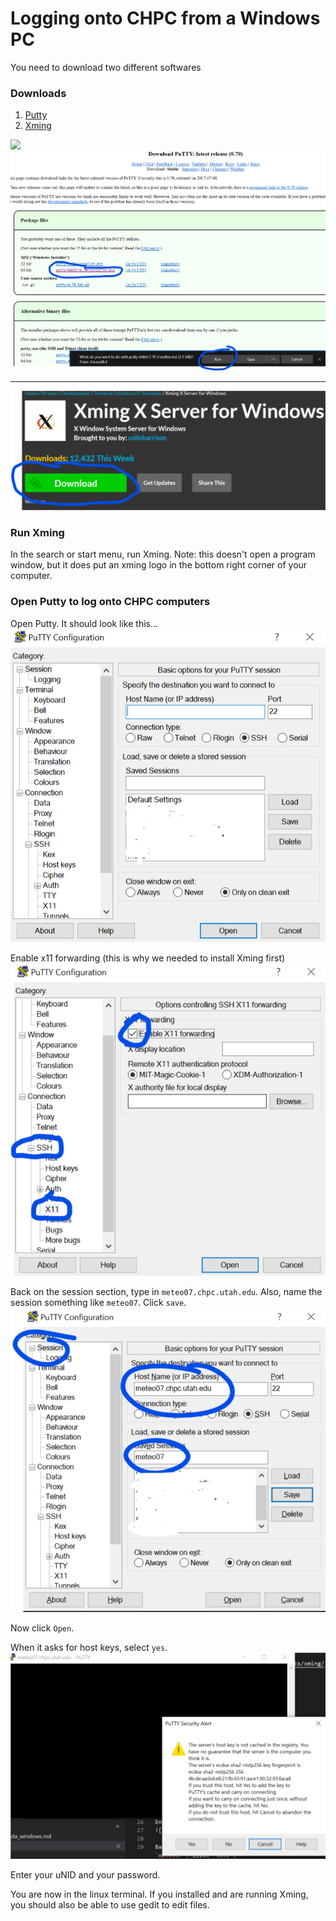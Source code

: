 # Logging onto CHPC from a Windows PC

You need to download two different softwares

### Downloads

1. [Putty](https://putty.org/)
1. [Xming](https://sourceforge.net/projects/xming/)

![](./images/putty.png)
![](./images/putty2.png)

<hr>

![](./images/xming.png)



### Run Xming
In the search or start menu, run Xming. Note: this doesn't open a program window, but it does put an xming logo in the bottom right corner of your computer.

### Open Putty to log onto CHPC computers
Open Putty. It should look like this...
![](./images/putty3.png)


Enable x11 forwarding (this is why we needed to install Xming first)
![](./images/putty4.png)

Back on the session section, type in `meteo07.chpc.utah.edu`. Also, name the session something like `meteo07`. Click `save`.
![](./images/putty5.png)

Now click `Open`.

When it asks for host keys, select `yes`.
![](./images/putty7.png)

Enter your uNID and your password.

You are now in the linux terminal. If you installed and are running Xming, you should also be able to use gedit to edit files.

